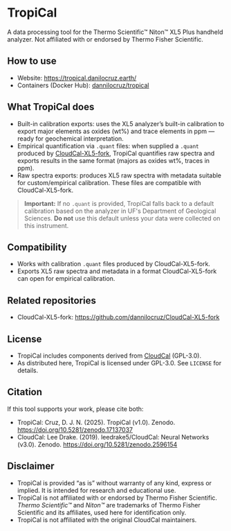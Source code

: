 # TropiCal
A data processing tool for the Thermo Scientific™ Niton™ XL5 Plus handheld analyzer.
Not affiliated with or endorsed by Thermo Fisher Scientific.

## How to use
- Website: https://tropical.danilocruz.earth/
- Containers (Docker Hub): [dannilocruz/tropical](https://hub.docker.com/repository/docker/dannilocruz/tropical/general)

## What TropiCal does
- Built-in calibration exports: uses the XL5 analyzer’s built-in calibration to export major elements as oxides (wt%) and trace elements in ppm — ready for geochemical interpretation.
- Empirical quantification via `.quant` files: when supplied a `.quant` produced by [CloudCal-XL5-fork](https://github.com/dannilocruz/CloudCal-XL5-fork), TropiCal quantifies raw spectra and exports results in the same format (majors as oxides wt%, traces in ppm).
- Raw spectra exports: produces XL5 raw spectra with metadata suitable for custom/empirical calibration. These files are compatible with CloudCal-XL5-fork.

> **Important:** If no `.quant` is provided, TropiCal falls back to a default calibration based on the analyzer in UF's Department of Geological Sciences. **Do not** use this default unless your data were collected on this instrument.

## Compatibility
- Works with calibration `.quant` files produced by CloudCal-XL5-fork.
- Exports XL5 raw spectra and metadata in a format CloudCal-XL5-fork can open for empirical calibration.

## Related repositories
- CloudCal-XL5-fork: https://github.com/dannilocruz/CloudCal-XL5-fork

## License
- TropiCal includes components derived from [CloudCal](https://github.com/leedrake5/CloudCal) (GPL-3.0).  
- As distributed here, TropiCal is licensed under GPL-3.0. See `LICENSE` for details.  

## Citation
If this tool supports your work, please cite both:
- TropiCal: Cruz, D. J. N. (2025). TropiCal (v1.0). Zenodo. https://doi.org/10.5281/zenodo.17137037
- CloudCal: Lee Drake. (2019). leedrake5/CloudCal: Neural Networks (v3.0). Zenodo. https://doi.org/10.5281/zenodo.2596154

## Disclaimer

- TropiCal is provided “as is” without warranty of any kind, express or implied. It is intended for research and educational use.
- TropiCal is not affiliated with or endorsed by Thermo Fisher Scientific. *Thermo Scientific™* and *Niton™* are trademarks of Thermo Fisher Scientific and its affiliates, used here for identification only.
- TropiCal is not affiliated with the original CloudCal maintainers.

